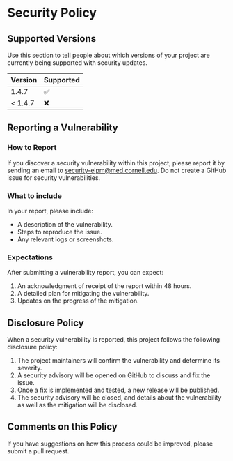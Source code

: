 # Security Policy

## Supported Versions

Use this section to tell people about which versions of your project are
currently being supported with security updates.

| Version | Supported          |
| ------- | ------------------ |
| 1.4.7   | :white_check_mark: |
| < 1.4.7   | :x:                |

## Reporting a Vulnerability

### How to Report

If you discover a security vulnerability within this project, please report it by sending an email to security-eipm@med.cornell.edu. Do not create a GitHub issue for security vulnerabilities.

### What to include

In your report, please include:

- A description of the vulnerability.
- Steps to reproduce the issue.
- Any relevant logs or screenshots.

### Expectations

After submitting a vulnerability report, you can expect:

1. An acknowledgment of receipt of the report within 48 hours.
2. A detailed plan for mitigating the vulnerability.
3. Updates on the progress of the mitigation.

## Disclosure Policy

When a security vulnerability is reported, this project follows the following disclosure policy:

1. The project maintainers will confirm the vulnerability and determine its severity.
2. A security advisory will be opened on GitHub to discuss and fix the issue.
3. Once a fix is implemented and tested, a new release will be published.
4. The security advisory will be closed, and details about the vulnerability as well as the mitigation will be disclosed.

## Comments on this Policy

If you have suggestions on how this process could be improved, please submit a pull request.
